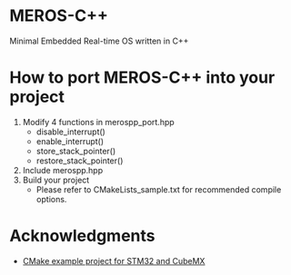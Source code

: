 # MEROS-C++
Minimal Embedded Real-time OS written in C++

# How to port MEROS-C++ into your project
1. Modify 4 functions in merospp_port.hpp
    - disable_interrupt()
    - enable_interrupt()
    - store_stack_pointer()
    - restore_stack_pointer()
1. Include merospp.hpp
1. Build your project
    - Please refer to CMakeLists_sample.txt for recommended compile options.

# Acknowledgments
- [CMake example project for STM32 and CubeMX](https://github.com/idt12312/STM32_CMake)
